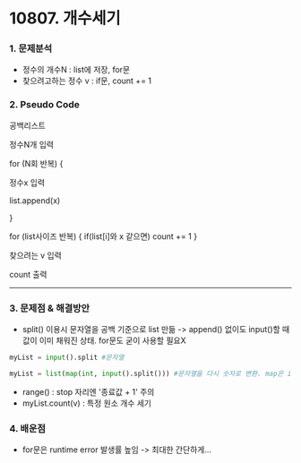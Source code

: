 # 10807. 개수세기

### 1. 문제분석

- 정수의 개수N : list에 저장, for문
- 찾으려고하는 정수 v : if문, count += 1

### 2. Pseudo Code

공백리스트

정수N개 입력

for (N회 반복)
{

정수x 입력

list.append(x)

}

for (list사이즈 반복)
{
if(list[i]와 x 같으면)
count += 1
}

찾으려는 v 입력

count 출력

---

### 3. 문제점 & 해결방안

- split() 이용시 문자열을 공백 기준으로 list 만듦 -> append() 없이도 input()할 때 값이 이미 채워진 상태. for문도 굳이 사용할 필요X

```python
myList = input().split #문자열

myList = list(map(int, input().split())) #문자열을 다시 숫자로 변환. map은 iterator 객체로 list형태가 아니므로 다시 앞에 list 씌우기
```

- range() : stop 자리엔 '종료값 + 1' 주의
- myList.count(v) : 특정 원소 개수 세기

### 4. 배운점

- for문은 runtime error 발생률 높임 -> 최대한 간단하게...
